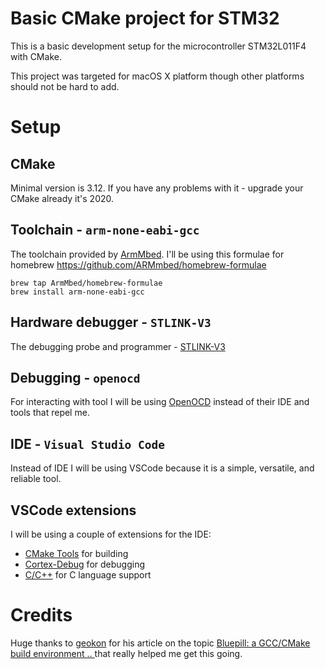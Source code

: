 # Basic CMake project for STM32

This is a basic development setup for the microcontroller STM32L011F4 with CMake.

This project was targeted for macOS X platform though other platforms should not be hard to add.

# Setup

## CMake
Minimal version is 3.12. If you have any problems with it - upgrade your CMake already it's 2020.

## Toolchain - `arm-none-eabi-gcc`
The toolchain provided by [ArmMbed](https://www.mbed.com/en/).
I'll be using this formulae for homebrew https://github.com/ARMmbed/homebrew-formulae 
```
brew tap ArmMbed/homebrew-formulae
brew install arm-none-eabi-gcc
```

## Hardware debugger - `STLINK-V3`
The debugging probe and programmer - [STLINK-V3](https://www.st.com/en/development-tools/stlink-v3set.html)

## Debugging - `openocd`
For interacting with tool I will be using [OpenOCD](http://openocd.org/) instead of their IDE and tools that repel me.

## IDE - `Visual Studio Code`
Instead of IDE I will be using VSCode because it is a simple, versatile, and reliable tool.

## VSCode extensions
I will be using a couple of extensions for the IDE:
- [CMake Tools](https://marketplace.visualstudio.com/items?itemName=ms-vscode.cmake-tools) for building
- [Cortex-Debug](https://marketplace.visualstudio.com/items?itemName=marus25.cortex-debug) for debugging
- [C/C++](https://marketplace.visualstudio.com/items?itemName=ms-vscode.cpptools) for C language support

# Credits
Huge thanks to [geokon](https://github.com/geokon-gh) for his article on the topic [Bluepill: a GCC/CMake build environment ..
](https://geokon-gh.github.io/bluepill) that really helped me get this going.
